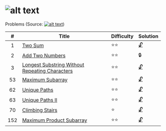 ![alt text](https://raw.githubusercontent.com/lvncnt/Leetcode-OJ/master/Logo/logo.png "Logo")
========
Problems (Source: [![alt text](https://raw.githubusercontent.com/lvncnt/Leetcode-OJ/master/Logo/LeetCodeLogo.png "Leetcode")][0]) 

| #                 | Title           | Difficulty   | Solution 
| :-------------:   |-------------    | -----|  ----- 
| 1                 | [Two Sum][1]               | :star::star:  | [:unlock:][1a]
| 2                 | [Add Two Numbers][2]        |  :star::star:  | :lock:  
| 3                 | [Longest Substring Without Repeating Characters][3]      |    :star::star:  | [:unlock:][3a]  
53| [Maximum Subarray][53] |  :star::star: | [:unlock:][53a]
62 |	[Unique Paths][62]	 |  :star::star: | [:unlock:][62a]
63 | [Unique Paths II ][63]  |  :star::star: | [:unlock:][63a]
70 |	[Climbing Stairs][70] | :star: | [:unlock:][70a]
152	| [Maximum Product Subarray][152]  | :star::star: | [:unlock:][152a]

[0]: http://leetcode.com/
[1]: https://oj.leetcode.com/problems/two-sum/
[1a]: https://raw.githubusercontent.com/lvncnt/Leetcode-OJ/master/twoSum.py
[2]: https://oj.leetcode.com/problems/add-two-numbers/
[3]: https://oj.leetcode.com/problems/longest-substring-without-repeating-characters/
[3a]: https://raw.githubusercontent.com/lvncnt/Leetcode-OJ/master/lengthOfLongestSubstring.py
[53]: https://oj.leetcode.com/problems/maximum-subarray/
[53a]: https://raw.githubusercontent.com/lvncnt/Leetcode-OJ/master/Dynamic-Programming/Maximum-Sum-Subarray.py
[62]: https://oj.leetcode.com/problems/unique-paths/
[63]: https://oj.leetcode.com/problems/unique-paths/
[62a]: https://raw.githubusercontent.com/lvncnt/Leetcode-OJ/master/Dynamic-Programming/Unique-Paths.py
[63a]: https://raw.githubusercontent.com/lvncnt/Leetcode-OJ/master/Dynamic-Programming/Unique-Paths.py
[70]: https://oj.leetcode.com/problems/climbing-stairs/
[70a]: https://raw.githubusercontent.com/lvncnt/Leetcode-OJ/master/Dynamic-Programming/Climb-Stairs.py
[152]: https://oj.leetcode.com/problems/maximum-product-subarray/
[152a]: https://raw.githubusercontent.com/lvncnt/Leetcode-OJ/master/Dynamic-Programming/Maximum-Product-Subarray.py




